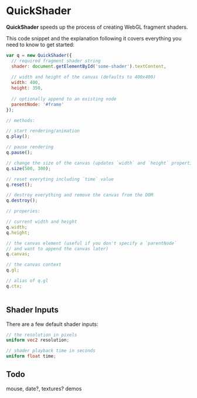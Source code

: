 # QuickShader

**QuickShader** speeds up the process of creating WebGL fragment shaders. 

This code snippet and the explanation following it covers everything you need to know to get started:
```js
var q = new QuickShader({
  // required fragment shader string
  shader: document.getElementById('some-shader').textContent,
  
  // width and height of the canvas (defaults to 400x400)
  width: 400, 
  height: 350,
  
  // optionally append to an existing node
  parentNode: '#frame'
});

// methods:

// start rendering/animation
q.play();

// pause rendering
q.pause();

// change the size of the canvas (updates `width` and `height` properties)
q.size(500, 300);

// reset everyting including `time` value
q.reset();

// destroy everything and remove the canvas from the DOM
q.destroy();

// properies:

// current width and height
q.width;
q.height;

// the canvas element (useful if you don't specify a `parentNode` 
// and want to append the canvas later)
q.canvas;

// the canvas context
q.gl;

// alias of q.gl
q.ctx;
    
```

## Shader Inputs

There are a few default shader inputs:

```glsl
// the resolution in pixels
uniform vec2 resolution;

// shader playback time in seconds
uniform float time;
```


## Todo
mouse, date?, textures? demos
